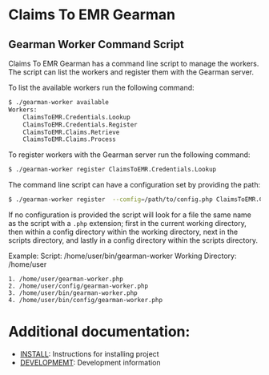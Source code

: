 # Claims To EMR Gearman

## Gearman Worker Command Script

Claims To EMR Gearman has a command line script to manage the workers.  The
script can list the workers and register them with the Gearman server.

To list the available workers run the following command:
```bash
$ ./gearman-worker available
Workers:
	ClaimsToEMR.Credentials.Lookup
	ClaimsToEMR.Credentials.Register
	ClaimsToEMR.Claims.Retrieve
	ClaimsToEMR.Claims.Process

```

To register workers with the Gearman server run the following command:
```bash
$ ./gearman-worker register ClaimsToEMR.Credentials.Lookup
```

The command line script can have a configuration set by providing the path:
```bash
$ ./gearman-worker register  --comfig=/path/to/config.php ClaimsToEMR.Credentials.Lookup
```

If no configuration is provided the script will look for a file the same name as
the script with a `.php` extension; first in the current working directory, then
within a config directory within the working directory, next in the scripts
directory, and lastly in a config directory within the scripts directory.

Example:
    Script: /home/user/bin/gearman-worker
    Working Directory: /home/user

    1. /home/user/gearman-worker.php
    2. /home/user/config/gearman-worker.php
    3. /home/user/bin/gearman-worker.php
    4. /home/user/bin/config/gearman-worker.php


# Additional documentation:

- [INSTALL](./documents/INSTALL.md): Instructions for installing project
- [DEVELOPMEMT](./documents/DEVELOPMENT.md): Development information
